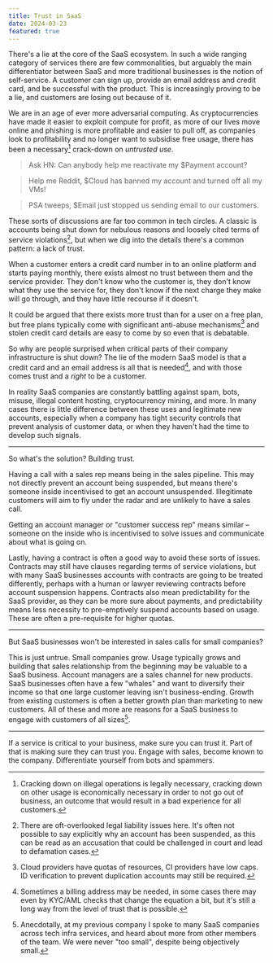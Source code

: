 ```yaml
---
title: Trust in SaaS
date: 2024-03-23
featured: true
---
```


There's a lie at the core of the SaaS ecosystem. In such a wide ranging category of services there are few commonalities, but arguably the main differentiator between SaaS and more traditional businesses is the notion of self-service. A customer can sign up, provide an email address and credit card, and be successful with the product. This is increasingly proving to be a lie, and customers are losing out because of it.

We are in an age of ever more adversarial computing. As cryptocurrencies have made it easier to exploit compute for profit, as more of our lives move online and phishing is more profitable and easier to pull off, as companies look to profitability and no longer want to subsidise free usage, there has been a necessary[^1] crack-down on _untrusted use_.

> Ask HN: Can anybody help me reactivate my $Payment account?

> Help me Reddit, $Cloud has banned my account and turned off all my VMs!

> PSA tweeps, $Email just stopped us sending email to our customers.

These sorts of discussions are far too common in tech circles. A classic is accounts being shut down for nebulous reasons and loosely cited terms of service violations[^2], but when we dig into the details there's a common pattern: a lack of trust.

When a customer enters a credit card number in to an online platform and starts paying monthly, there exists almost no trust between them and the service provider. They don't know who the customer is, they don't know what they use the service for, they don't know if the next charge they make will go through, and they have little recourse if it doesn't.

It could be argued that there exists more trust than for a user on a free plan, but free plans typically come with significant anti-abuse mechanisms[^3] and stolen credit card details are easy to come by so even that is debatable.

So why are people surprised when critical parts of their company infrastructure is shut down? The lie of the modern SaaS model is that a credit card and an email address is all that is needed[^4], and with those comes trust and a _right_ to be a customer.

In reality SaaS companies are constantly battling against spam, bots, misuse, illegal content hosting, cryptocurrency mining, and more. In many cases there is little difference between these uses and legitimate new accounts, especially when a company has tight security controls that prevent analysis of customer data, or when they haven't had the time to develop such signals.

---

So what's the solution? Building trust.

Having a call with a sales rep means being in the sales pipeline. This may not directly prevent an account being suspended, but means there's someone inside incentivised to get an account unsuspended. Illegitimate customers will aim to fly under the radar and are unlikely to have a sales call.

Getting an account manager or "customer success rep" means similar – someone on the inside who is incentivised to solve issues and communicate about what is going on.

Lastly, having a contract is often a good way to avoid these sorts of issues. Contracts may still have clauses regarding terms of service violations, but with many SaaS businesses accounts with contracts are going to be treated differently, perhaps with a human or lawyer reviewing contracts before account suspension happens. Contracts also mean predictability for the SaaS provider, as they can be more sure about payments, and predictability means less necessity to pre-emptively suspend accounts based on usage. These are often a pre-requisite for higher quotas.

---

But SaaS businesses won't be interested in sales calls for small companies?

This is just untrue. Small companies grow. Usage typically grows and building that sales relationship from the beginning may be valuable to a SaaS business. Account managers are a sales channel for new products. SaaS businesses often have a few "whales" and want to diversify their income so that one large customer leaving isn't business-ending. Growth from existing customers is often a better growth plan than marketing to new customers. All of these and more are reasons for a SaaS business to engage with customers of all sizes[^5].

---

If a service is critical to your business, make sure you can trust it. Part of that is making sure they can trust you. Engage with sales, become known to the company. Differentiate yourself from bots and spammers.

[^1]: Cracking down on illegal operations is legally necessary, cracking down on other usage is economically necessary in order to not go out of business, an outcome that would result in a bad experience for all customers.
[^2]: There are oft-overlooked legal liability issues here. It's often not possible to say explicitly why an account has been suspended, as this can be read as an accusation that could be challenged in court and lead to defamation cases.
[^3]: Cloud providers have quotas of resources, CI providers have low caps. ID verification to prevent duplication accounts may still be required.
[^4]: Sometimes a billing address may be needed, in some cases there may even by KYC/AML checks that change the equation a bit, but it's still a long way from the level of trust that is possible.
[^5]: Anecdotally, at my previous company I spoke to many SaaS companies across tech infra services, and heard about more from other members of the team. We were never "too small", despite being objectively small.
